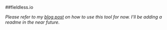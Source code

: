 ##fieldless.io

_Please refer to my <a href="http://jimobrien.me/provision-fields-faster-with-fieldless">blog post</a> on how to use this tool for now. I'll be adding a readme in the near future._
